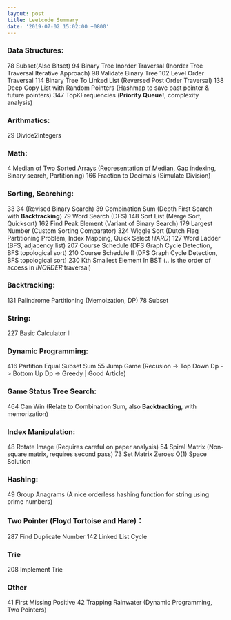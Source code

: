 ```yaml
---
layout: post
title: Leetcode Summary
date: '2019-07-02 15:02:00 +0800'
---
```


### Data Structures:
78 Subset(Also Bitset)
94 Binary Tree Inorder Traversal (Inorder Tree Traversal Iterative Approach)
98 Validate Binary Tree
102 Level Order Traversal
114 Binary Tree To Linked List (Reversed Post Order Traversal)
138 Deep Copy List with Random Pointers (Hashmap to save past pointer & future pointers)
347 TopKFrequencies (**Priority Queue!**, complexity analysis)

### Arithmatics:
29 Divide2Integers

### Math:
4 Median of Two Sorted Arrays (Representation of Median, Gap indexing, Binary search, Partitioning)
166 Fraction to Decimals (Simulate Division)

### Sorting, Searching:
33 34 (Revised Binary Search)
39 Combination Sum (Depth First Search with **Backtracking**)
79 Word Search (DFS)
148 Sort List (Merge Sort, Quicksort)
162 Find Peak Element (Variant of Binary Search)
179 Largest Number (Custom Sorting Comparator)
324 Wiggle Sort (Dutch Flag Partitioning Problem, Index Mapping, Quick Select *HARD*)
127 Word Ladder (BFS, adjacency list)
207 Course Schedule (DFS Graph Cycle Detection, BFS topological sort)
210 Course Schedule II (DFS Graph Cycle Detection, BFS topological sort)
230 Kth Smallest Element In BST (.. is the order of access in *INORDER* traversal)

### Backtracking:
131 Palindrome Partitioning (Memoization, DP)
78 Subset

### String:
227 Basic Calculator II

### Dynamic Programming:
416 Partition Equal Subset Sum
55 Jump Game (Recusion -> Top Down Dp -> Bottom Up Dp -> Greedy | Good Article)

### Game Status Tree Search:
464 Can Win (Relate to Combination Sum, also **Backtracking**, with memorization)

### Index Manipulation:
48 Rotate Image (Requires careful on paper analysis)
54 Spiral Matrix (Non-square matrix, requires second pass)
73 Set Matrix Zeroes O(1) Space Solution

### Hashing:
49 Group Anagrams (A nice orderless hashing function for string using prime numbers)

### Two Pointer (Floyd Tortoise and Hare)：
287 Find Duplicate Number
142 Linked List Cycle

### Trie
208 Implement Trie

### Other
41 First Missing Positive
42 Trapping Rainwater (Dynamic Programming, Two Pointers)
